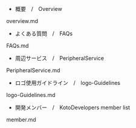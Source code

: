
- 概要　/　Overview

overview.md

- よくある質問　/　FAQs

FAQs.md

- 周辺サービス　/　PeripheralService

PeripheralService.md

- ロゴ使用ガイドライン　/　logo-Guidelines

logo-Guidelines.md

- 開発メンバー　/　KotoDevelopers member list

member.md

